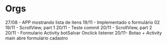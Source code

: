 # Orgs

27/08 - APP mostrando lista de itens
19/11 - Implementado o formulário 02
19/11 - ScrollView, part 1
20/11 - Teste commit
20/11 - ScrollView, part 2
20/11 - Formulario Activity botSalvar Onclick listener
20/11- Botao + Activity main abre formulário cadastro